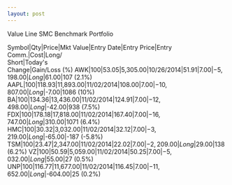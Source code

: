 ```yaml
---
layout: post
---
```


<script>var version = 1;</script>

Value Line SMC Benchmark Portfolio

Symbol|Qty|Price|Mkt Value|Entry Date|Entry Price|Entry<br/>Comm.|Cost|Long/<br/>Short|Today's<br/>Change|Gain/Loss (%)
AWK|100|$53.05|$5,305.00|10/26/2014|$51.91|$7.00|$-5,198.00|Long|$61.00|107 (2.1%)
AAPL|100|$118.93|$11,893.00|11/02/2014|$108.00|$7.00|$-10,807.00|Long|$-7.00|1086 (10%)
BA|100|$134.36|$13,436.00|11/02/2014|$124.91|$7.00|$-12,498.00|Long|$-42.00|938 (7.5%)
FDX|100|$178.18|$17,818.00|11/02/2014|$167.40|$7.00|$-16,747.00|Long|$310.00|1071 (6.4%)
HMC|100|$30.32|$3,032.00|11/02/2014|$32.12|$7.00|$-3,219.00|Long|$-65.00|-187 (-5.8%)
TSM|100|$23.47|$2,347.00|11/02/2014|$22.02|$7.00|$-2,209.00|Long|$29.00|138 (6.2%)
VZ|100|$50.59|$5,059.00|11/02/2014|$50.25|$7.00|$-5,032.00|Long|$55.00|27 (0.5%)
UNP|100|$116.77|$11,677.00|11/02/2014|$116.45|$7.00|$-11,652.00|Long|$-604.00|25 (0.2%)
